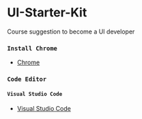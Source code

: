 # UI-Starter-Kit
Course suggestion to become a  UI developer

### `Install Chrome`
- [Chrome](https://support.google.com/chrome/answer/95346?hl=en&co=GENIE.Platform%3DDesktop)<br>

### `Code Editor`

   #### `Visual Studio Code`
   - [Visual Studio Code](https://www.youtube.com/watch?v=WPqXP_kLzpo)<br>
